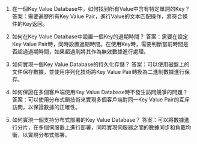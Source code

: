1. 在一個Key Value Database中，如何找到所有Value中含有特定單詞的Key？
答案：需要遍歷所有Key Value Pair，進行Value的文本匹配操作，將符合條件的Key返回。

2. 如何在Key Value Database中設置一個Key的過期時間？
答案：需要在設定Key Value Pair時，同時設置過期時間。在使用Key時，需要判斷當前時間是否超過過期時間，如果超過則將其作為無效數據進行處理。

3. 如何實現一個Key Value Database的持久化存儲？
答案：可以使用磁盤上的文件保存數據，並使用序列化技術將Key Value Pair轉換為二進制數據進行保存。

4. 如何保證在多個客戶端使用Key Value Database時不發生訪問競爭的問題？
答案：可以使用分布式鎖技術來實現多個客戶端對同一Key Value Pair的互斥訪問，以保證數據的正確性。

5. 如何實現一個支持分布式部署的Key Value Database？
答案：可以將數據進行分片，在多個伺服器上進行部署，同時實現伺服器之間的數據同步和負載均衡，以實現分布式部署。